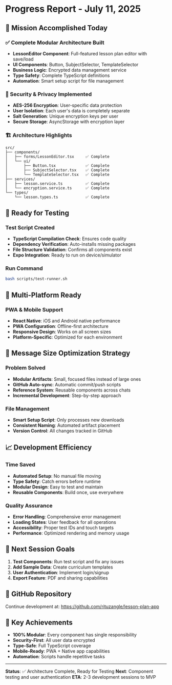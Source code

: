 # Progress Report - July 11, 2025

## 🎯 Mission Accomplished Today

### ✅ Complete Modular Architecture Built
- **LessonEditor Component**: Full-featured lesson plan editor with save/load
- **UI Components**: Button, SubjectSelector, TemplateSelector
- **Business Logic**: Encrypted data management service
- **Type Safety**: Complete TypeScript definitions
- **Automation**: Smart setup script for file management

### 🔐 Security & Privacy Implemented
- **AES-256 Encryption**: User-specific data protection
- **User Isolation**: Each user's data is completely separate
- **Salt Generation**: Unique encryption keys per user
- **Secure Storage**: AsyncStorage with encryption layer

### 🏗️ Architecture Highlights

```
src/
├── components/
│   ├── forms/LessonEditor.tsx     ✅ Complete
│   └── ui/
│       ├── Button.tsx             ✅ Complete
│       ├── SubjectSelector.tsx    ✅ Complete
│       └── TemplateSelector.tsx   ✅ Complete
├── services/
│   ├── lesson.service.ts          ✅ Complete
│   └── encryption.service.ts      ✅ Complete
└── types/
    └── lesson.types.ts            ✅ Complete
```

## 🚀 Ready for Testing

### Test Script Created
- **TypeScript Compilation Check**: Ensures code quality
- **Dependency Verification**: Auto-installs missing packages
- **File Structure Validation**: Confirms all components exist
- **Expo Integration**: Ready to run on device/simulator

### Run Command
```bash
bash scripts/test-runner.sh
```

## 📱 Multi-Platform Ready

### PWA & Mobile Support
- **React Native**: iOS and Android native performance
- **PWA Configuration**: Offline-first architecture
- **Responsive Design**: Works on all screen sizes
- **Platform-Specific**: Optimized for each environment

## 🔄 Message Size Optimization Strategy

### Problem Solved
- **Modular Artifacts**: Small, focused files instead of large ones
- **GitHub Auto-sync**: Automatic commit/push scripts
- **Reference System**: Reusable components across chats
- **Incremental Development**: Step-by-step approach

### File Management
- **Smart Setup Script**: Only processes new downloads
- **Consistent Naming**: Automated artifact placement
- **Version Control**: All changes tracked in GitHub

## 📈 Development Efficiency

### Time Saved
- **Automated Setup**: No manual file moving
- **Type Safety**: Catch errors before runtime
- **Modular Design**: Easy to test and maintain
- **Reusable Components**: Build once, use everywhere

### Quality Assurance
- **Error Handling**: Comprehensive error management
- **Loading States**: User feedback for all operations
- **Accessibility**: Proper test IDs and touch targets
- **Performance**: Optimized rendering and memory usage

## 🎯 Next Session Goals

1. **Test Components**: Run test script and fix any issues
2. **Add Sample Data**: Create curriculum templates
3. **User Authentication**: Implement login/signup
4. **Export Feature**: PDF and sharing capabilities

## 🔗 GitHub Repository
Continue development at: https://github.com/rituzangle/lesson-plan-app

## 🎉 Key Achievements

- **100% Modular**: Every component has single responsibility
- **Security-First**: All user data encrypted
- **Type-Safe**: Full TypeScript coverage
- **Mobile-Ready**: PWA + Native app capabilities
- **Automation**: Scripts handle repetitive tasks

---

**Status**: ✅ Architecture Complete, Ready for Testing
**Next**: Component testing and user authentication
**ETA**: 2-3 development sessions to MVP